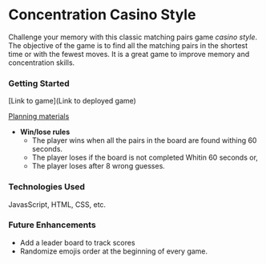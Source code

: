 # Concentration Casino Style

Challenge your memory with this classic matching pairs game _casino_ _style_. The objective of the game is to find all the matching pairs in the shortest time or with the fewest moves. It is a great game to improve memory and concentration skills. 



### Getting Started 
[Link to game](Link to deployed game)

[Planning materials](./project-planning/Concentration-Casino-Style.pdf)

* __Win/lose rules__
    * The player wins when all the pairs in the board are found withing 60 seconds.
    * The player loses if the board is not completed Whitin 60 seconds or,
    * The player loses after 8 wrong guesses.


### Technologies Used
JavasScript, HTML, CSS, etc. 

### Future Enhancements
* Add a leader board to track scores
* Randomize emojis order at the beginning of every game.  

